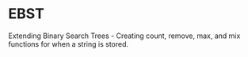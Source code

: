 # EBST
Extending Binary Search Trees - Creating count, remove, max, and mix functions for when a string is stored.

